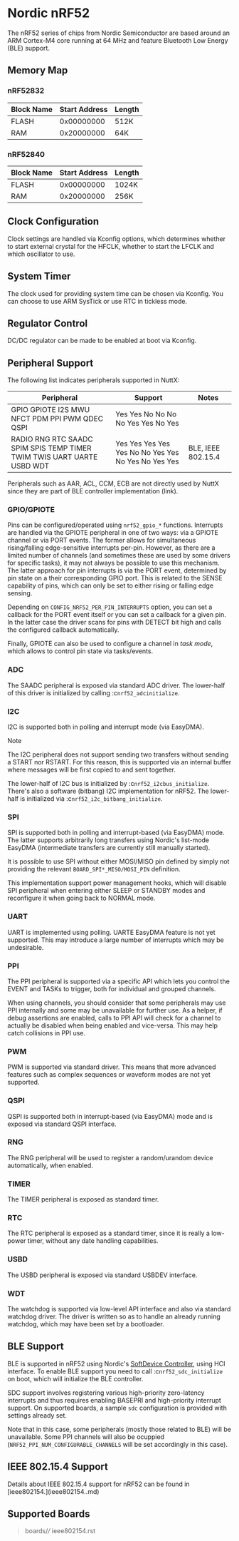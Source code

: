 # Nordic nRF52

The nRF52 series of chips from Nordic Semiconductor are based around an
ARM Cortex-M4 core running at 64 MHz and feature Bluetooth Low Energy
(BLE) support.

## Memory Map

### nRF52832

| Block Name | Start Address | Length |
| ---------- | ------------- | ------ |
| FLASH      | 0x00000000    | 512K   |
| RAM        | 0x20000000    | 64K    |

### nRF52840

| Block Name | Start Address | Length |
| ---------- | ------------- | ------ |
| FLASH      | 0x00000000    | 1024K  |
| RAM        | 0x20000000    | 256K   |

## Clock Configuration

Clock settings are handled via Kconfig options, which determines whether
to start external crystal for the HFCLK, whether to start the LFCLK and
which oscillator to use.

## System Timer

The clock used for providing system time can be chosen via Kconfig. You
can choose to use ARM SysTick or use RTC in tickless mode.

## Regulator Control

DC/DC regulator can be made to be enabled at boot via Kconfig.

## Peripheral Support

The following list indicates peripherals supported in NuttX:

| Peripheral                                                             | Support                                             | Notes              |
| ---------------------------------------------------------------------- | --------------------------------------------------- | ------------------ |
| GPIO GPIOTE I2S MWU NFCT PDM PPI PWM QDEC QSPI                         | Yes Yes No No No No Yes Yes No Yes                  |                    |
| RADIO RNG RTC SAADC SPIM SPIS TEMP TIMER TWIM TWIS UART UARTE USBD WDT | Yes Yes Yes Yes Yes No No Yes Yes No Yes No Yes Yes | BLE, IEEE 802.15.4 |

Peripherals such as AAR, ACL, CCM, ECB are not directly used by NuttX
since they are part of BLE controller implementation (link).

### GPIO/GPIOTE

Pins can be configured/operated using `nrf52_gpio_*` functions.
Interrupts are handled via the GPIOTE peripheral in one of two ways: via
a GPIOTE channel or via PORT events. The former allows for simultaneous
rising/falling edge-sensitive interrupts per-pin. However, as there are
a limited number of channels (and sometimes these are used by some
drivers for specific tasks), it may not always be possible to use this
mechanism. The latter approach for pin interrupts is via the PORT event,
determined by pin state on a their corresponding GPIO port. This is
related to the SENSE capability of pins, which can only be set to either
rising or falling edge sensing.

Depending on `CONFIG_NRF52_PER_PIN_INTERRUPTS` option, you can set a
callback for the PORT event itself or you can set a callback for a given
pin. In the latter case the driver scans for pins with DETECT bit high
and calls the configured callback automatically.

Finally, GPIOTE can also be used to configure a channel in *task mode*,
which allows to control pin state via tasks/events.

### ADC

The SAADC peripheral is exposed via standard ADC driver. The lower-half
of this driver is initialized by calling :c`nrf52_adcinitialize`.

### I2C

I2C is supported both in polling and interrupt mode (via EasyDMA).

<div class="note">

<div class="title">

Note

</div>

The I2C peripheral does not support sending two transfers without
sending a START nor RSTART. For this reason, this is supported via an
internal buffer where messages will be first copied to and sent
together.

</div>

The lower-half of I2C bus is initialized by :c`nrf52_i2cbus_initialize`.
There's also a software (bitbang) I2C implementation for nRF52. The
lower-half is initialized via :c`nrf52_i2c_bitbang_initialize`.

### SPI

SPI is supported both in polling and interrupt-based (via EasyDMA) mode.
The latter supports arbitrarily long transfers using Nordic's list-mode
EasyDMA (intermediate transfers are currently still manually started).

It is possible to use SPI without either MOSI/MISO pin defined by simply
not providing the relevant `BOARD_SPI*_MISO/MOSI_PIN` definition.

This implementation support power management hooks, which will disable
SPI peripheral when entering either SLEEP or STANDBY modes and
reconfigure it when going back to NORMAL mode.

### UART

UART is implemented using polling. UARTE EasyDMA feature is not yet
supported. This may introduce a large number of interrupts which may be
undesirable.

### PPI

The PPI peripheral is supported via a specific API which lets you
control the EVENT and TASKs to trigger, both for individual and grouped
channels.

When using channels, you should consider that some peripherals may use
PPI internally and some may be unavailable for further use. As a helper,
if debug assertions are enabled, calls to PPI API will check for a
channel to actually be disabled when being enabled and vice-versa. This
may help catch collisions in PPI use.

### PWM

PWM is supported via standard driver. This means that more advanced
features such as complex sequences or waveform modes are not yet
supported.

### QSPI

QSPI is supported both in interrupt-based (via EasyDMA) mode and is
exposed via standard QSPI interface.

### RNG

The RNG peripheral will be used to register a random/urandom device
automatically, when enabled.

### TIMER

The TIMER peripheral is exposed as standard timer.

### RTC

The RTC peripheral is exposed as a standard timer, since it is really a
low-power timer, without any date handling capabilities.

### USBD

The USBD peripheral is exposed via standard USBDEV interface.

### WDT

The watchdog is supported via low-level API interface and also via
standard watchdog driver. The driver is written so as to handle an
already running watchdog, which may have been set by a bootloader.

## BLE Support

BLE is supported in nRF52 using Nordic's [SoftDevice
Controller](https://developer.nordicsemi.com/nRF_Connect_SDK/doc/latest/nrfxlib/softdevice_controller/README.html),
using HCI interface. To enable BLE support you need to call
:c`nrf52_sdc_initialize` on boot, which will initialize the BLE
controller.

SDC support involves registering various high-priority zero-latency
interrupts and thus requires enabling BASEPRI and high-priority
interrupt support. On supported boards, a sample `sdc` configuration is
provided with settings already set.

Note that in this case, some peripherals (mostly those related to BLE)
will be unavailable. Some PPI channels will also be ocuppied
(`NRF52_PPI_NUM_CONFIGURABLE_CHANNELS` will be set accordingly in this
case).

## IEEE 802.15.4 Support

Details about IEEE 802.15.4 support for nRF52 can be found in
\[<span class="title-ref">ieee802154</span>.\](<span class="title-ref">ieee802154</span>..md)

## Supported Boards

> boards/*/* ieee802154.rst
